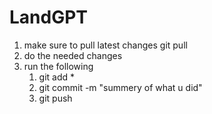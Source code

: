 # LandGPT

1. make sure to pull latest changes
   git pull
2. do the needed changes
3. run the following
   1. git add \*
   2. git commit -m "summery of what u did"
   3. git push
